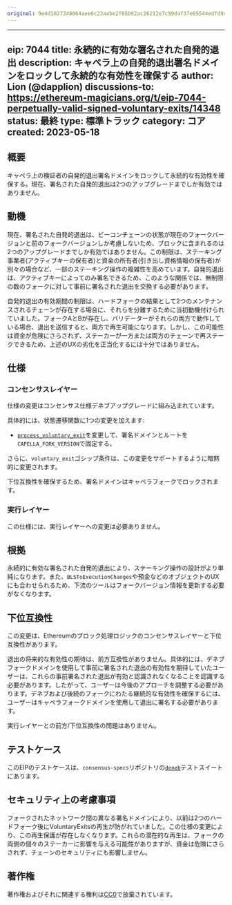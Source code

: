 ```yaml
---
original: 9e4d1027348064aee6c23aabe2f65b92ac26212e7c99daf37e65544edfd9da68
---
```


---
eip: 7044
title: 永続的に有効な署名された自発的退出
description: キャペラ上の自発的退出署名ドメインをロックして永続的な有効性を確保する
author: Lion (@dapplion)
discussions-to: https://ethereum-magicians.org/t/eip-7044-perpetually-valid-signed-voluntary-exits/14348
status: 最終
type: 標準トラック
category: コア
created: 2023-05-18
---

## 概要

キャペラ上の検証者の自発的退出署名ドメインをロックして永続的な有効性を確保する。現在、署名された自発的退出は2つのアップグレードまでしか有効ではありません。

## 動機

現在、署名された自発的退出は、ビーコンチェーンの状態が現在のフォークバージョンと前のフォークバージョンしか考慮しないため、ブロックに含まれるのは2つのアップグレードまでしか有効ではありません。この制限は、ステーキング事業者(アクティブキーの保有者)と資金の所有者(引き出し資格情報の保有者)が別々の場合など、一部のステーキング操作の複雑性を高めています。自発的退出は、アクティブキーによってのみ署名できるため、このような関係では、無制限の数のフォークに対して事前に署名された退出を交換する必要があります。

自発的退出の有効期間の制限は、ハードフォークの結果として2つのメンテナンスされるチェーンが存在する場合に、それらを分離するために当初動機付けられていました。フォークAとBが存在し、バリデーターがそれらの両方で動作している場合、退出を送信すると、両方で再生可能になります。しかし、この可能性は資金が危険にさらされず、ステーカーが一方または両方のチェーンで再ステークできるため、上述のUXの劣化を正当化するには十分ではありません。

## 仕様

### コンセンサスレイヤー

仕様の変更はコンセンサス仕様デネブアップグレードに組み込まれています。

具体的には、状態遷移関数に1つの変更を加えます:

- [`process_voluntary_exit`](https://github.com/ethereum/consensus-specs/blob/75971a8c218b1d76d605dd8b88a08d39c42de221/specs/deneb/beacon-chain.md#modified-process_voluntary_exit)を変更して、署名ドメインとルートを`CAPELLA_FORK_VERSION`で固定する。

さらに、`voluntary_exit`ゴシップ条件は、この変更をサポートするように暗黙的に変更されます。

下位互換性を確保するため、署名ドメインはキャペラフォークでロックされます。

### 実行レイヤー

この仕様には、実行レイヤーへの変更は必要ありません。

## 根拠

永続的に有効な署名された自発的退出により、ステーキング操作の設計がより単純になります。また、`BLSToExecutionChanges`や預金などのオブジェクトのUXにも合わせられるため、下流のツールはフォークバージョン情報を更新する必要がなくなります。

## 下位互換性

この変更は、Ethereumのブロック処理ロジックのコンセンサスレイヤーと下位互換性があります。

退出の将来的な有効性の期待は、前方互換性がありません。具体的には、デネブフォークドメインを使用して事前に署名された退出の有効性を期待していたユーザーは、これらの事前署名された退出が有効と認識されなくなることを認識する必要があります。したがって、ユーザーは今後のアプローチを調整する必要があります。デネブおよび後続のフォークにわたる継続的な有効性を確保するには、ユーザーはキャペラフォークドメインを使用して退出に署名する必要があります。

実行レイヤーとの前方/下位互換性の問題はありません。

## テストケース

このEIPのテストケースは、`consensus-specs`リポジトリの[`deneb`](https://github.com/ethereum/consensus-specs/tree/2297c09b7e457a13f7b2261a28cb45777be82f83/tests/core/pyspec/eth2spec/test/deneb)テストスイートにあります。

## セキュリティ上の考慮事項

フォークされたネットワーク間の異なる署名ドメインにより、以前は2つのハードフォーク後にVoluntaryExitsの再生が防がれていました。この仕様の変更により、この再生保護が存在しなくなります。これらの潜在的な再生は、フォークの両側の個々のステーカーに影響を与える可能性がありますが、資金は危険にさらされず、チェーンのセキュリティにも影響しません。

## 著作権

著作権およびそれに関連する権利は[CC0](../LICENSE.md)で放棄されています。